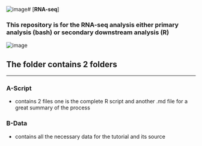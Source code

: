 ![image](https://github.com/user-attachments/assets/da70264d-c778-4bde-a9c2-9928c74d223f)# [**RNA-seq**]
### This repository is for the RNA-seq analysis either primary analysis (bash) or secondary downstream analysis (R)
![image](https://github.com/user-attachments/assets/47df049c-adf3-42bf-b7e7-a7fba7bc8ed1)
## The folder contains 2 folders
***
### A-Script
  - contains 2 files one is the complete R script and another .md file for a great summary of the process
### B-Data
  - contains all the necessary data for the tutorial and its source
